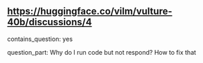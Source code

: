 ## https://huggingface.co/vilm/vulture-40b/discussions/4

contains_question: yes

question_part: Why do I run code but not respond? How to fix that